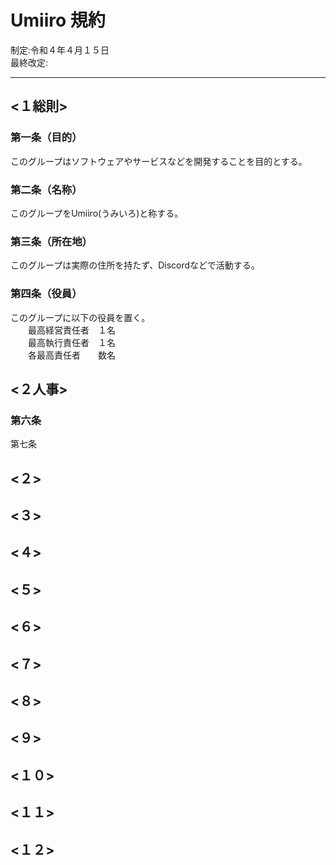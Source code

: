 # Umiiro 規約
制定:令和４年４月１５日  
最終改定:

---
## <１総則>
### 第一条（目的）
このグループはソフトウェアやサービスなどを開発することを目的とする。

### 第二条（名称）
このグループをUmiiro(うみいろ)と称する。  

### 第三条（所在地）
このグループは実際の住所を持たず、Discordなどで活動する。

### 第四条（役員）
このグループに以下の役員を置く。  
　　最高経営責任者　１名  
　　最高執行責任者　１名  
　　各最高責任者　　数名  
## <２人事>
### 第六条　
第七条　
## <２>
## <３>
## <４>
## <５>
## <６>
## <７>
## <８>
## <９>
## <１０>
## <１１>
## <１２>
